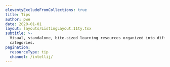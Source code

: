 ```yaml
---
eleventyExcludeFromCollections: true
title: Tips
author: pwe
date: 2020-01-01
layout: layouts/ListingLayout.11ty.tsx
subtitle: >-
  Visual, standalone, bite-sized learning resources organized into different
  categories.
pagination:
  resourceType: tip
  channel: /intellij/
---
```



